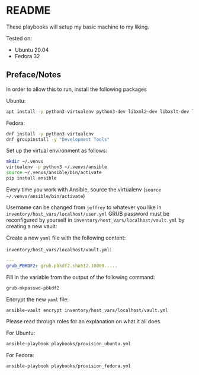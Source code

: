 # README

These playbooks will setup my basic machine to my liking.

Tested on:

* Ubuntu 20.04
* Fedora 32


## Preface/Notes

In order to allow this to run, install the following packages

Ubuntu:

```bash
apt install -y python3-virtualenv python3-dev libxml2-dev libxslt-dev libssl-dev linux-headers-generic build-essential
```

Fedora:

```bash
dnf install -y python3-virtualenv
dnf groupinstall -y "Development Tools"
```

Set up the virtual environment as follows:

```bash
mkdir ~/.venvs
virtualenv -p python3 ~/.venvs/ansible
source ~/.venvs/ansible/bin/activate
pip install ansible
```

Every time you work with Ansible, source the virtualenv (`source ~/.venvs/ansible/bin/activate`)

Username can be changed from `jeffrey` to whatever you like in `inventory/host_vars/localhost/user.yml`
GRUB password must be reconfigured by yourself in `inventory/host_Vars/localhost/vault.yml` by creating a new vault:

Create a new `yaml` file with the following content:

`inventory/host_vars/localhost/vault.yml`:

```yaml
---
grub_PBKDF2: grub.pbkdf2.sha512.10000.....
```

Fill in the variable from the output of the following command:

```bash
grub-mkpasswd-pbkdf2
```

Encrypt the new `yaml` file:

```bash
ansible-vault encrypt inventory/host_vars/localhost/vault.yml
```

Please read through roles for an explanation on what it all does.

For Ubuntu:

```bash
ansible-playbook playbooks/provision_ubuntu.yml
```

For Fedora:

```bash
ansible-playbook playbooks/provision_fedora.yml
```
